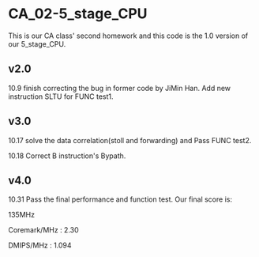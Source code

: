 # CA_02-5_stage_CPU
This is our CA class' second homework and this code is the 1.0 version of our 5_stage_CPU.

## v2.0
10.9 finish correcting the bug in former code by JiMin Han. Add new instruction SLTU for FUNC test1. 

## v3.0
10.17 solve the data correlation(stoll and forwarding) and Pass FUNC test2.


10.18 Correct B instruction's Bypath.

## v4.0
10.31 Pass the final performance and function test.
Our final score is:


135MHz


Coremark/MHz : 2.30


DMIPS/MHz    : 1.094
